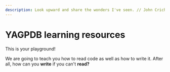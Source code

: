 ```yaml
---
description: Look upward and share the wonders I've seen. // John Crichton
---
```


# YAGPDB learning resources

This is your playground!   
  
We are going to teach you how to read code as well as how to write it. After all, how can you **write** if you can't **read?**

